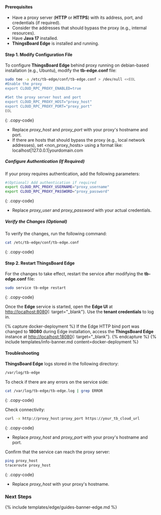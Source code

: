 #### Prerequisites

* Have a proxy server (**HTTP** or **HTTPS**) with its address, port, and credentials (if required).
* Consider the addresses that should bypass the proxy (e.g., internal resources).
* Have **Java 17** installed.
* **ThingsBoard Edge** is installed and running.

#### Step 1. Modify Configuration File

To configure **ThingsBoard Edge** behind proxy running on debian-based installation (e.g., Ubuntu), modify the **tb-edge.conf** file:

```bash
sudo tee -a /etc/tb-edge/conf/tb-edge.conf > /dev/null <<EOL
#Enable the proxy
export CLOUD_RPC_PROXY_ENABLED=true

#Set the proxy server host and port
export CLOUD_RPC_PROXY_HOST="proxy_host"
export CLOUD_RPC_PROXY_PORT="proxy_port"
EOL
```
{: .copy-code}

* Replace _proxy_host_ and _proxy_port_ with your proxy's hostname and port.
* If there are hosts that should bypass the proxy (e.g., local network addresses), set <non_proxy_hosts> using a format like: localhost|127.0.0.1|yourdomain.com

##### Configure Authentication (If Required)

If your proxy requires authentication, add the following parameters:

```bash
#(Optional) Add authentication if required
export CLOUD_RPC_PROXY_USERNAME="proxy_username"
export CLOUD_RPC_PROXY_PASSWORD="proxy_password"
```
{: .copy-code}

* Replace _proxy_user_ and _proxy_password_ with your actual credentials.

##### Verify the Changes (Optional)

To verify the changes, run the following command:

```bash
cat /etc/tb-edge/conf/tb-edge.conf
```
{: .copy-code}

#### Step 2. Restart ThingsBoard Edge

For the changes to take effect, restart the service after modifying the **tb-edge.conf** file:

```bash
sudo service tb-edge restart
```
{: .copy-code}

Once the **Edge** service is started, open the **Edge UI** at [http://localhost:8080](http://localhost:8080){: target="_blank"}. Use the **tenant credentials** to log in.

{% capture docker-deployment %}
If the Edge HTTP bind port was changed to **18080** during Edge installation, access the **ThingsBoard Edge** instance at [http://localhost:18080](http://localhost:18080){: target="_blank"}.
{% endcapture %}
{% include templates/info-banner.md content=docker-deployment %}

#### Troubleshooting

**ThingsBoard Edge** logs stored in the following directory:

```bash
/var/log/tb-edge
```
To check if there are any errors on the service side:

```bash
cat /var/log/tb-edge/tb-edge.log | grep ERROR
```
{: .copy-code}

Check connectivity:

```bash
curl -x http://proxy_host:proxy_port https://your_tb_cloud_url
```
{: .copy-code}

* Replace _proxy_host_ and _proxy_port_ with your proxy's hostname and port.

Confirm that the service can reach the proxy server:

```bash
ping proxy_host
traceroute proxy_host
```
{: .copy-code}

* Replace _proxy_host_ with your proxy's hostname.

### Next Steps

{% include templates/edge/guides-banner-edge.md %}
